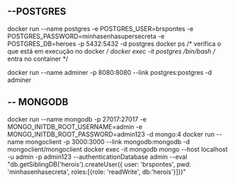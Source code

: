 ## --POSTGRES

docker run --name postgres -e POSTGRES_USER=brspontes -e POSTGRES_PASSWORD=minhasenhasupersecreta -e POSTGRES_DB=heroes -p 5432:5432 -d postgres
docker ps /* verifica o que está em execução no docker */
docker exec -it postgres /bin/bash /* entra no container */

docker run --name adminer -p 8080:8080 --link postgres:postgres -d adminer

## -- MONGODB
docker run --name mongodb -p 27017:27017 -e MONGO_INITDB_ROOT_USERNAME=admin -e MONGO_INITDB_ROOT_PASSWORD=admin123 -d mongo:4
docker run --name mongoclient -p 3000:3000 --link mongodb:mongodb -d mongoclient/mongoclient
docker exec -it mongodb mongo --host localhost -u admin -p admin123 --authenticationDatabase admin --eval "db.getSiblingDB('herois').createUser({ user: 'brspontes', pwd: 'minhasenhasecreta', roles:[{role: 'readWrite', db:'herois'}]})"
